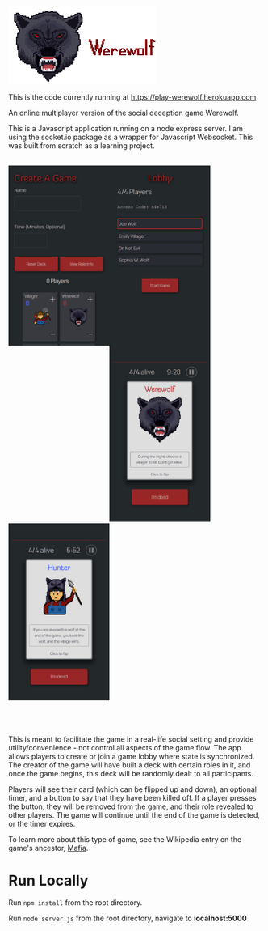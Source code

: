 <img alt="Werewolf" src="/assets/images/roles-small/wolf_logo.png" />

This is the code currently running at <a href="https://play-werewolf.herokuapp.com">https://play-werewolf.herokuapp.com</a>

An online multiplayer version of the social deception game Werewolf.

This is a Javascript application running on a node express server. I am using the socket.io package as a wrapper for Javascript Websocket. This was built from scratch as a learning project. 

<br>
<div>
  <img align="left" alt="create" width="200" src="/assets/images/screenshots/create.PNG" />
  <img align="left" alt="lobby" width="200" src="/assets/images/screenshots/lobby.PNG" />
  <img alt="hunter" width="200" src="/assets/images/screenshots/game.PNG" />
  <img alt="game" width="200" src="/assets/images/screenshots/hunter.PNG" />
</div>
<br>
<br>
<br>

This is meant to facilitate the game in a real-life social setting and provide utility/convenience - not control all aspects of the game flow. The app allows players to create or join a game lobby where state is synchronized. The creator of the game will have built a deck with certain roles in it, and once the game begins, this deck will be randomly dealt to all participants. 

Players will see their card (which can be flipped up and down), an optional timer, and a button to say that they have been killed off. If a player presses the button, they will be removed from the game, and their role revealed to other players. The game will continue until the end of the game is detected, or the timer expires.

To learn more about this type of game, see the Wikipedia entry on the game's ancestor, <a href="https://en.wikipedia.org/wiki/Mafia_(party_game)">Mafia</a>.

# Run Locally

Run `npm install` from the root directory.

Run `node server.js` from the root directory, navigate to **localhost:5000**
